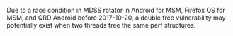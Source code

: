 Due to a race condition in MDSS rotator in Android for MSM, Firefox OS for MSM, and QRD Android before 2017-10-20, a double free vulnerability may potentially exist when two threads free the same perf structures.